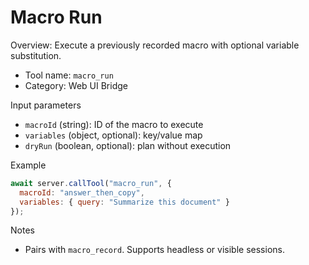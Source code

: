 # Macro Run

Overview: Execute a previously recorded macro with optional variable substitution.

- Tool name: `macro_run`
- Category: Web UI Bridge

Input parameters
- `macroId` (string): ID of the macro to execute
- `variables` (object, optional): key/value map
- `dryRun` (boolean, optional): plan without execution

Example
```javascript
await server.callTool("macro_run", {
  macroId: "answer_then_copy",
  variables: { query: "Summarize this document" }
});
```

Notes
- Pairs with `macro_record`. Supports headless or visible sessions.
